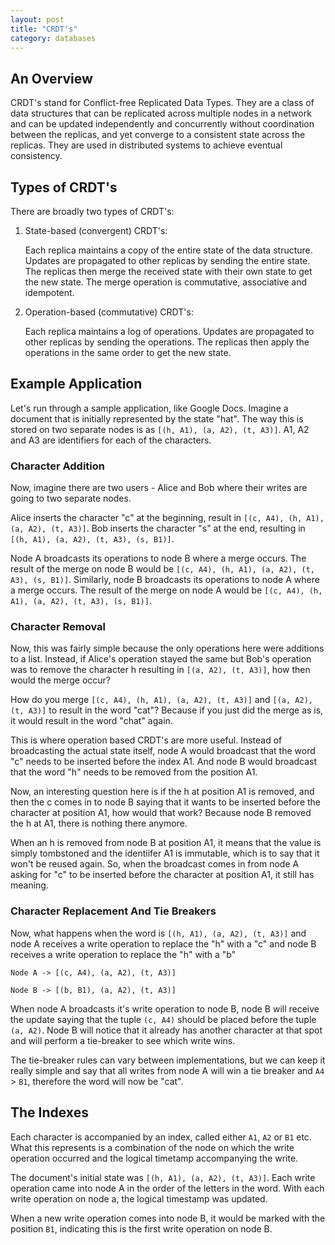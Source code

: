 ```yaml
---
layout: post
title: "CRDT's"
category: databases
---
```


## An Overview

CRDT's stand for Conflict-free Replicated Data Types. They are a class of data structures that can be replicated across multiple nodes in a network and can be updated independently and concurrently without coordination between the replicas, and yet converge to a consistent state across the replicas. They are used in distributed systems to achieve eventual consistency.

## Types of CRDT's

There are broadly two types of CRDT's:

1. State-based (convergent) CRDT's:

   Each replica maintains a copy of the entire state of the data structure. Updates are propagated to other replicas by sending the entire state. The replicas then merge the received state with their own state to get the new state. The merge operation is commutative, associative and idempotent.

2. Operation-based (commutative) CRDT's:

   Each replica maintains a log of operations. Updates are propagated to other replicas by sending the operations. The replicas then apply the operations in the same order to get the new state.

## Example Application

Let's run through a sample application, like Google Docs. Imagine a document that is initially represented by the state "hat". The way this is stored on two separate nodes is as `[(h, A1), (a, A2), (t, A3)]`. A1, A2 and A3 are identifiers for each of the characters.

### Character Addition

Now, imagine there are two users - Alice and Bob where their writes are going to two separate nodes.

Alice inserts the character "c" at the beginning, result in `[(c, A4), (h, A1), (a, A2), (t, A3)]`. Bob inserts the character "s" at the end, resulting in `[(h, A1), (a, A2), (t, A3), (s, B1)]`.

Node A broadcasts its operations to node B where a merge occurs. The result of the merge on node B would be `[(c, A4), (h, A1), (a, A2), (t, A3), (s, B1)]`. Similarly, node B broadcasts its operations to node A where a merge occurs. The result of the merge on node A would be `[(c, A4), (h, A1), (a, A2), (t, A3), (s, B1)]`.

### Character Removal

Now, this was fairly simple because the only operations here were additions to a list. Instead, if Alice's operation stayed the same but Bob's operation was to remove the character h resulting in `[(a, A2), (t, A3)]`, how then would the merge occur?

How do you merge `[(c, A4), (h, A1), (a, A2), (t, A3)]` and `[(a, A2), (t, A3)]` to result in the word "cat"? Because if you just did the merge as is, it would result in the word "chat" again.

This is where operation based CRDT's are more useful. Instead of broadcasting the actual state itself, node A would broadcast that the word "c" needs to be inserted before the index A1. And node B would broadcast that the word "h" needs to be removed from the position A1.

Now, an interesting question here is if the h at position A1 is removed, and then the c comes in to node B saying that it wants to be inserted before the character at position A1, how would that work? Because node B removed the h at A1, there is nothing there anymore.

When an h is removed from node B at position A1, it means that the value is simply tombstoned and the identiifer A1 is immutable, which is to say that it won't be reused again. So, when the broadcast comes in from node A asking for "c" to be inserted before the character at position A1, it still has meaning.

### Character Replacement And Tie Breakers

Now, what happens when the word is `[(h, A1), (a, A2), (t, A3)]` and node A receives a write operation to replace the "h" with a "c" and node B receives a write operation to replace the "h" with a "b"

`Node A -> [(c, A4), (a, A2), (t, A3)]`

`Node B -> [(b, B1), (a, A2), (t, A3)]`

When node A broadcasts it's write operation to node B, node B will receive the update saying that the tuple `(c, A4)` should be placed before the tuple `(a, A2)`. Node B will notice that it already has another character at that spot and will perform a tie-breaker to see which write wins.

The tie-breaker rules can vary between implementations, but we can keep it really simple and say that all writes from node A will win a tie breaker and `A4` > `B1`, therefore the word will now be "cat".

## The Indexes

Each character is accompanied by an index, called either `A1`, `A2` or `B1` etc. What this represents is a combination of the node on which the write operation occurred and the logical timetamp accompanying the write.

The document's initial state was `[(h, A1), (a, A2), (t, A3)]`. Each write operation came into node A in the order of the letters in the word. With each write operation on node a, the logical timestamp was updated.

When a new write operation comes into node B, it would be marked with the position `B1`, indicating this is the first write operation on node B.
